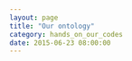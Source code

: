 ```yaml
---
layout: page
title: "Our ontology"
category: hands_on_our_codes
date: 2015-06-23 08:00:00
---
```



